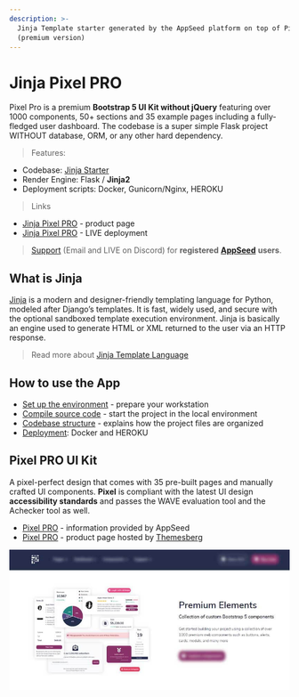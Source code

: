 ```yaml
---
description: >-
  Jinja Template starter generated by the AppSeed platform on top of Pixel PRO
  (premium version)
---
```


# Jinja Pixel PRO

Pixel Pro is a premium **Bootstrap 5 UI Kit without jQuery** featuring over 1000 components, 50+ sections and 35 example pages including a fully-fledged user dashboard. The codebase is a super simple Flask project WITHOUT database, ORM, or any other hard dependency. 

> Features:

* Codebase: [Jinja Starter](../../boilerplate-code/boilerplate-jinja.md)
* Render Engine: Flask / **Jinja2**
* Deployment scripts: Docker, Gunicorn/Nginx, HEROKU

> Links

* [Jinja Pixel PRO](https://appseed.us/jinja-template/jinja-pixel-uikit-pro) - product page
* [Jinja Pixel PRO](https://jinja-pixel-pro.appseed-srv1.com/) - LIVE deployment

> [Support](https://appseed.us/support) (Email and LIVE on Discord) for **registered** [**AppSeed**](https://appseed.us/) **users**.


## What is Jinja

[Jinja](https://jinja.palletsprojects.com/en/2.11.x/) is a modern and designer-friendly templating language for Python, modeled after Django’s templates. It is fast, widely used, and secure with the optional sandboxed template execution environment. Jinja is basically an engine used to generate HTML or XML returned to the user via an HTTP response.

> Read more about [Jinja Template Language](../../content/what-is/jinja.md)


## How to use the App

* [Set up the environment](../../boilerplate-code/boilerplate-jinja.md#environment) - prepare your workstation
* [Compile source code](../../boilerplate-code/boilerplate-jinja.md#build-the-app) - start the project in the local environment
* [Codebase structure](../../boilerplate-code/boilerplate-jinja.md#codebase-structure) - explains how the project files are organized
* [Deployment](../../boilerplate-code/boilerplate-jinja.md#deployment): Docker and HEROKU


## Pixel PRO UI Kit

A pixel-perfect design that comes with 35 pre-built pages and manually crafted UI components. **Pixel** is compliant with the latest UI design **accessibility standards** and passes the WAVE evaluation tool and the Achecker tool as well.

* [Pixel PRO](../../content/bootstrap-template/pixel-pro.md) - information provided by AppSeed
* [Pixel PRO](https://themesberg.com/product/ui-kit/pixel-pro-premium-bootstrap-5-ui-kit) - product page hosted by [Themesberg](../../content/partners/themesberg.md)

![Pixel PRO - Premium Bootstrap 5 UI Kit](../../.gitbook/assets/docs-cover-pixel-pro.jpg)
